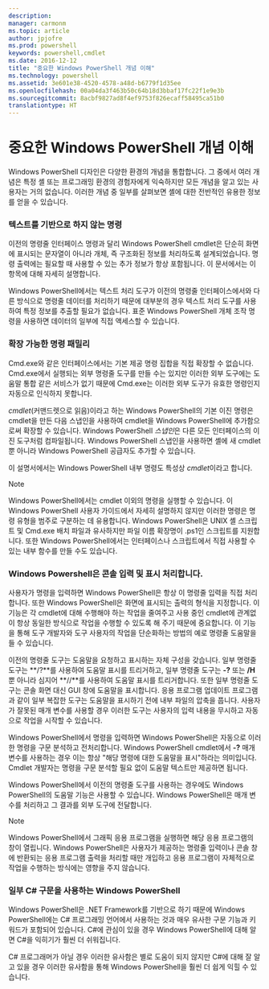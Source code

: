 ```yaml
---
description: 
manager: carmonm
ms.topic: article
author: jpjofre
ms.prod: powershell
keywords: powershell,cmdlet
ms.date: 2016-12-12
title: "중요한 Windows PowerShell 개념 이해"
ms.technology: powershell
ms.assetid: 3e601e38-4520-4578-a48d-b6779f1d35ee
ms.openlocfilehash: 00a04da3f463b50c64b18d3bbaf17fc22f1e9e3b
ms.sourcegitcommit: 8acbf9827ad8f4ef9753f826ecaff58495ca51b0
translationtype: HT
---
```

# <a name="understanding-important-windows-powershell-concepts"></a>중요한 Windows PowerShell 개념 이해
Windows PowerShell 디자인은 다양한 환경의 개념을 통합합니다. 그 중에서 여러 개념은 특정 셸 또는 프로그래밍 환경의 경험자에게 익숙하지만 모든 개념을 알고 있는 사용자는 거의 없습니다. 이러한 개념 중 일부를 살펴보면 셸에 대한 전반적인 유용한 정보를 얻을 수 있습니다.

### <a name="commands-are-not-text-based"></a>텍스트를 기반으로 하지 않는 명령
이전의 명령줄 인터페이스 명령과 달리 Windows PowerShell cmdlet은 단순히 화면에 표시되는 문자열이 아니라 개체, 즉 구조화된 정보를 처리하도록 설계되었습니다. 명령 출력에는 필요할 때 사용할 수 있는 추가 정보가 항상 포함됩니다. 이 문서에서는 이 항목에 대해 자세히 설명합니다.

Windows PowerShell에서는 텍스트 처리 도구가 이전의 명령줄 인터페이스에서와 다른 방식으로 명령줄 데이터를 처리하기 때문에 대부분의 경우 텍스트 처리 도구를 사용하여 특정 정보를 추출할 필요가 없습니다. 표준 Windows PowerShell 개체 조작 명령을 사용하면 데이터의 일부에 직접 액세스할 수 있습니다.

### <a name="the-command-family-is-extensible"></a>확장 가능한 명령 패밀리
Cmd.exe와 같은 인터페이스에서는 기본 제공 명령 집합을 직접 확장할 수 없습니다. Cmd.exe에서 실행되는 외부 명령줄 도구를 만들 수는 있지만 이러한 외부 도구에는 도움말 통합 같은 서비스가 없기 때문에 Cmd.exe는 이러한 외부 도구가 유효한 명령인지 자동으로 인식하지 못합니다.

*cmdlet*(커맨드렛으로 읽음)이라고 하는 Windows PowerShell의 기본 이진 명령은 cmdlet을 만든 다음 스냅인을 사용하여 cmdlet을 Windows PowerShell에 추가함으로써 확장할 수 있습니다. Windows PowerShell *스냅인*은 다른 모든 인터페이스의 이진 도구처럼 컴파일됩니다. Windows PowerShell 스냅인을 사용하면 셸에 새 cmdlet뿐 아니라 Windows PowerShell 공급자도 추가할 수 있습니다.

이 설명서에서는 Windows PowerShell 내부 명령도 특성상 *cmdlet*이라고 합니다.

> [!NOTE]
> Windows PowerShell에서는 cmdlet 이외의 명령을 실행할 수 있습니다. 이 Windows PowerShell 사용자 가이드에서 자세히 설명하지 않지만 이러한 명령은 명령 유형을 범주로 구분하는 데 유용합니다. Windows PowerShell은 UNIX 셸 스크립트 및 Cmd.exe 배치 파일과 유사하지만 파일 이름 확장명이 .ps1인 스크립트를 지원합니다. 또한 Windows PowerShell에서는 인터페이스나 스크립트에서 직접 사용할 수 있는 내부 함수를 만들 수도 있습니다.

### <a name="windows-powershell-handles-console-input-and-display"></a>Windows Powershell은 콘솔 입력 및 표시 처리합니다.
사용자가 명령을 입력하면 Windows PowerShell은 항상 이 명령줄 입력을 직접 처리합니다. 또한 Windows PowerShell은 화면에 표시되는 출력의 형식을 지정합니다. 이 기능은 각 cmdlet에 대해 수행해야 하는 작업을 줄여주고 사용 중인 cmdlet에 관계없이 항상 동일한 방식으로 작업을 수행할 수 있도록 해 주기 때문에 중요합니다. 이 기능을 통해 도구 개발자와 도구 사용자의 작업을 단순화하는 방법의 예로 명령줄 도움말을 들 수 있습니다.

이전의 명령줄 도구는 도움말을 요청하고 표시하는 자체 구성을 갖습니다. 일부 명령줄 도구는 **/?**를 사용하여 도움말 표시를 트리거하고, 일부 명령줄 도구는 **-?** 또는 **/H**뿐 아니라 심지어 **//**를 사용하여 도움말 표시를 트리거합니다. 또한 일부 명령줄 도구는 콘솔 화면 대신 GUI 창에 도움말을 표시합니다. 응용 프로그램 업데이트 프로그램과 같이 일부 복잡한 도구는 도움말을 표시하기 전에 내부 파일의 압축을 풉니다. 사용자가 잘못된 매개 변수를 사용할 경우 이러한 도구는 사용자의 입력 내용을 무시하고 자동으로 작업을 시작할 수 있습니다.

Windows PowerShell에서 명령을 입력하면 Windows PowerShell은 자동으로 이러한 명령을 구문 분석하고 전처리합니다. Windows PowerShell cmdlet에서 **-?** 매개 변수를 사용하는 경우 이는 항상 "해당 명령에 대한 도움말을 표시"하라는 의미입니다. Cmdlet 개발자는 명령을 구문 분석할 필요 없이 도움말 텍스트만 제공하면 됩니다.

Windows PowerShell에서 이전의 명령줄 도구를 사용하는 경우에도 Windows PowerShell의 도움말 기능은 사용할 수 있습니다. Windows PowerShell은 매개 변수를 처리하고 그 결과를 외부 도구에 전달합니다.

> [!NOTE]
> Windows PowerShell에서 그래픽 응용 프로그램을 실행하면 해당 응용 프로그램의 창이 열립니다. Windows PowerShell은 사용자가 제공하는 명령줄 입력이나 콘솔 창에 반환되는 응용 프로그램 출력을 처리할 때만 개입하고 응용 프로그램이 자체적으로 작업을 수행하는 방식에는 영향을 주지 않습니다.

### <a name="windows-powershell-uses-some-c-syntax"></a>일부 C# 구문을 사용하는 Windows PowerShell
Windows PowerShell은 .NET Framework를 기반으로 하기 때문에 Windows PowerShell에는 C# 프로그래밍 언어에서 사용하는 것과 매우 유사한 구문 기능과 키워드가 포함되어 있습니다. C#에 관심이 있을 경우 Windows PowerShell에 대해 알면 C#을 익히기가 훨씬 더 쉬워집니다.

C# 프로그래머가 아닐 경우 이러한 유사함은 별로 도움이 되지 않지만 C#에 대해 잘 알고 있을 경우 이러한 유사함을 통해 Windows PowerShell을 훨씬 더 쉽게 익힐 수 있습니다.


